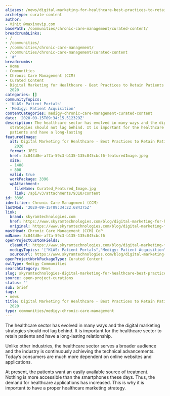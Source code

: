 ```yaml
---
aliases: /news/digital-marketing-for-healthcare-best-practices-to-retain-patients-september-2020
archetype: curate-content
author:
- Vinit @maxinovip.com
basePath: /communities/chronic-care-management/curated-content/
breadcrumbLinks:
- /
- /communities/
- /communities/chronic-care-management/
- /communities/chronic-care-management/curated-content
- '#'
breadcrumbs:
- Home
- Communities
- Chronic Care Management (CCM)
- Curated Content
- Digital Marketing for Healthcare - Best Practices to Retain Patients - September
  2020
categories: []
communityTopics:
- 'KLAS: Patient Portals'
- 'Medigy: Patient Acquisition'
contentCategories: medigy-chronic-care-management-curated-content
date: '2020-09-15T09:34:15.512329Z'
description: The healthcare sector has evolved in many ways and the digital marketing
  strategies should not lag behind. It is important for the healthcare sector to retain
  patients and have a long-lasting
featuredImage:
  alt: Digital Marketing for Healthcare - Best Practices to Retain Patients - September
    2020
  format: JPEG
  href: 3c043d8e-af7a-59c3-b135-135c045cbcf6-featuredImage.jpeg
  size:
  - 1488
  - 800
  valid: true
  workPackage: 3396
  wpAttachment:
    fileName: Curated_Featured_Image.jpg
    link: /api/v3/attachments/9310/content
id: 3396
identifier: Chronic Care Management (CCM)
lastMod: '2020-09-15T09:34:22.684375Z'
link:
  brand: skyramtechnologies.com
  href: https://www.skyramtechnologies.com/blog/digital-marketing-for-healthcare/
  original: https://www.skyramtechnologies.com/blog/digital-marketing-for-healthcare/
mastHead: Chronic Care Management (CCM) CoP
mdName: 3c043d8e-af7a-59c3-b135-135c045cbcf6
openProjectCustomFields:
  cleanUrl: https://www.skyramtechnologies.com/blog/digital-marketing-for-healthcare/
  medigyTopics: '["KLAS: Patient Portals","Medigy: Patient Acquisition"]'
  sourceUrl: https://www.skyramtechnologies.com/blog/digital-marketing-for-healthcare/
openProjectWorkPackageType: Curated Content
owlType: Medigy Communities
searchCategory: News
slug: skyramtechnologies-digital-marketing-for-healthcare-best-practices-to-retain-patients-september-2020
source: open-project-curations
status: ''
sub: brief
tags:
- news
title: Digital Marketing for Healthcare - Best Practices to Retain Patients - September
  2020
type: communities/medigy-chronic-care-management
---
```


<p>The healthcare sector has evolved in many ways and the&nbsp;digital marketing strategies&nbsp;should not lag behind. It is important for the healthcare sector to retain patients and have a long-lasting relationship.</p><p>Unlike other industries, the healthcare sector serves a broader audience and the industry is continuously achieving the technical advancements. Today’s consumers are much more dependent on online websites and applications.</p><p>At present, the patients want an easily available source of treatment. Nothing is more accessible than the smartphones these days. Thus, the demand for healthcare applications has increased. This is why it is important to have a proper healthcare marketing strategy.</p>